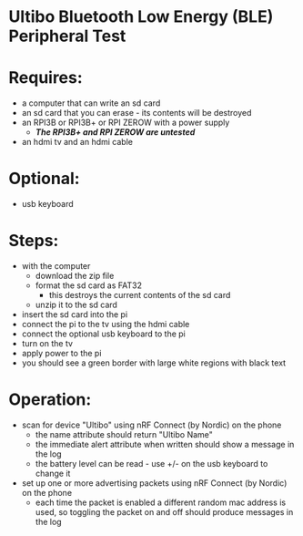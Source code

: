 # Ultibo Bluetooth Low Energy (BLE) Peripheral Test

# Requires:
* a computer that can write an sd card
* an sd card that you can erase - its contents will be destroyed
* an RPI3B or RPI3B+ or RPI ZEROW with a power supply
    * _**The RPI3B+ and RPI ZEROW are untested**_
* an hdmi tv and an hdmi cable

# Optional:
* usb keyboard

# Steps:
* with the computer
    * download the zip file
    * format the sd card as FAT32
        * this destroys the current contents of the sd card
    * unzip it to the sd card
* insert the sd card into the pi
* connect the pi to the tv using the hdmi cable
* connect the optional usb keyboard to the pi
* turn on the tv
* apply power to the pi
* you should see a green border with large white regions with black text

# Operation:
* scan for device "Ultibo" using nRF Connect (by Nordic) on the phone
    * the name attribute should return "Ultibo Name"
    * the immediate alert attribute when written should show a message in the log
    * the battery level can be read - use +/- on the usb keyboard to change it
* set up one or more advertising packets using nRF Connect (by Nordic) on the phone
    * each time the packet is enabled a different random mac address is used, so toggling the packet on and off should produce messages in the log
